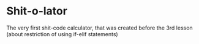 # Shit-o-lator
The very first shit-code calculator, that was created before the 3rd lesson (about restriction of using if-elif statements)
